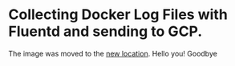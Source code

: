 # Collecting Docker Log Files with Fluentd and sending to GCP.

The image was moved to the
[new location](https://github.com/kubernetes/contrib/tree/master/fluentd/fluentd-gcp-image).
Hello you!
Goodbye
